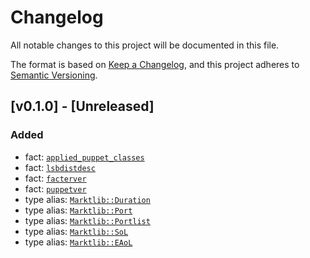 # Changelog

All notable changes to this project will be documented in this file.

The format is based on [Keep a Changelog](https://keepachangelog.com/en/1.1.0/), and this project adheres to [Semantic
Versioning](https://semver.org/spec/v2.0.0.html).

## [v0.1.0] - [Unreleased]

### Added

- fact: [`applied_puppet_classes`](/README.md#applied_puppet_classes)
- fact: [`lsbdistdesc`](/README.md#lsbdistdesc)
- fact: [`facterver`](/README.md#facterver)
- fact: [`puppetver`](/README.md#puppetver)
- type alias: [`Marktlib::Duration`](/README.md#marktlibduration)
- type alias: [`Marktlib::Port`](/README.md#marktlibport)
- type alias: [`Marktlib::Portlist`](/README.md#marktlibportlist)
- type alias: [`Marktlib::SoL`](/README.md#marktlibsol)
- type alias: [`Marktlib::EAoL`](/README.md#marktlibeaol)
